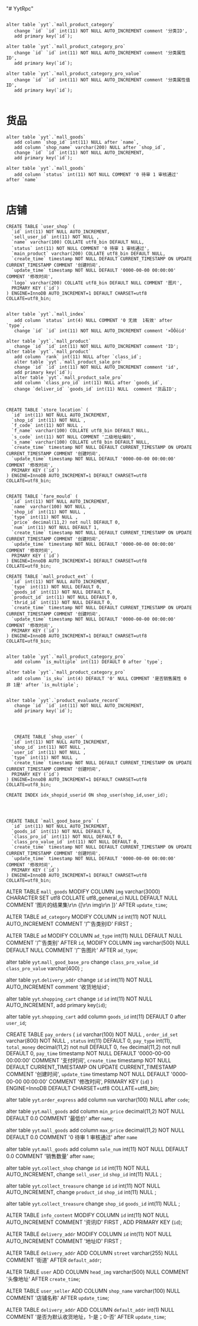 "# YytRpc"
```

alter table `yyt`.`mall_product_category` 
   change `id` `id` int(11) NOT NULL AUTO_INCREMENT comment '分类ID',
   add primary key(`id`);

alter table `yyt`.`mall_product_category_pro` 
   change `id` `id` int(11) NOT NULL AUTO_INCREMENT comment '分类属性ID',
   add primary key(`id`);
   
alter table `yyt`.`mall_product_category_pro_value` 
   change `id` `id` int(11) NOT NULL AUTO_INCREMENT comment '分类属性值ID',
   add primary key(`id`);


```

# 货品
```
alter table `yyt`.`mall_goods` 
   add column `shop_id` int(11) NULL after `name`, 
   add column `shop_name` varchar(200) NULL after `shop_id`,
   change `id` `id` int(11) NOT NULL AUTO_INCREMENT,
   add primary key(`id`);

alter table `yyt`.`mall_goods` 
   add column `status` int(11) NOT NULL COMMENT '0 待审 1 审核通过' after `name`
  
```


# 店铺
```
CREATE TABLE `user_shop` (
  `id` int(11) NOT NULL AUTO_INCREMENT,
  `sell_user_id` int(11) NOT NULL ,
  `name` varchar(100) COLLATE utf8_bin DEFAULT NULL,
  `status` int(11) NOT NULL COMMENT '0 待审 1 审核通过',
  `main_product` varchar(200) COLLATE utf8_bin DEFAULT NULL,
  `create_time` timestamp NOT NULL DEFAULT CURRENT_TIMESTAMP ON UPDATE CURRENT_TIMESTAMP COMMENT '创建时间',
  `update_time` timestamp NOT NULL DEFAULT '0000-00-00 00:00:00' COMMENT '修改时间',
  `logo` varchar(200) COLLATE utf8_bin DEFAULT NULL COMMENT '图片',
  PRIMARY KEY (`id`)
) ENGINE=InnoDB AUTO_INCREMENT=1 DEFAULT CHARSET=utf8 COLLATE=utf8_bin;
```


```

alter table `yyt`.`mall_index` 
   add column `status` int(4) NULL COMMENT '0 无效  1有效' after `type`,
   change `id` `id` int(11) NOT NULL AUTO_INCREMENT comment '×ÔÔöid'
```
```
alter table `yyt`.`mall_product` 
   change `id` `id` int(11) NOT NULL AUTO_INCREMENT comment 'ID';
alter table `yyt`.`mall_product` 
   add column `rank` int(11) NULL after `class_id`;
   alter table `yyt`.`mall_product_sale_pro` 
   change `id` `id` int(11) NOT NULL AUTO_INCREMENT comment 'id',
   add primary key(`id`);
   alter table `yyt`.`mall_product_sale_pro` 
   add column `class_pro_id` int(11) NULL after `goods_id`,
   change `deliver_id` `goods_id` int(11) NULL  comment '货品ID';



CREATE TABLE `store_location` (
  `id` int(11) NOT NULL AUTO_INCREMENT,
  `shop_id` int(11) NOT NULL ,
  `f_code` int(11) NOT NULL ,
  `f_name` varchar(100) COLLATE utf8_bin DEFAULT NULL,
  `s_code` int(11) NOT NULL COMMENT '二级地址编码',
  `s_name` varchar(100) COLLATE utf8_bin DEFAULT NULL,
  `create_time` timestamp NOT NULL DEFAULT CURRENT_TIMESTAMP ON UPDATE CURRENT_TIMESTAMP COMMENT '创建时间',
  `update_time` timestamp NOT NULL DEFAULT '0000-00-00 00:00:00' COMMENT '修改时间',
  PRIMARY KEY (`id`)
) ENGINE=InnoDB AUTO_INCREMENT=1 DEFAULT CHARSET=utf8 COLLATE=utf8_bin;


CREATE TABLE `fare_mould` (
  `id` int(11) NOT NULL AUTO_INCREMENT,
  `name` varchar(100) NOT NULL ,
  `shop_id` int(11) NOT NULL ,
  `type` int(11) NOT NULL ,
  `price` decimal(11,2) not null DEFAULT 0,
  `num` int(11) NOT NULL DEFAULT 1,
  `create_time` timestamp NOT NULL DEFAULT CURRENT_TIMESTAMP ON UPDATE CURRENT_TIMESTAMP COMMENT '创建时间',
  `update_time` timestamp NOT NULL DEFAULT '0000-00-00 00:00:00' COMMENT '修改时间',
  PRIMARY KEY (`id`)
) ENGINE=InnoDB AUTO_INCREMENT=1 DEFAULT CHARSET=utf8 COLLATE=utf8_bin;

CREATE TABLE `mall_product_ext` (
  `id` int(11) NOT NULL AUTO_INCREMENT,
  `type` int(11) NOT NULL DEFAULT 0,
  `goods_id` int(11) NOT NULL DEFAULT 0,
  `product_id` int(11) NOT NULL DEFAULT 0,
  `thrid_id` int(11) NOT NULL DEFAULT 0,
  `create_time` timestamp NOT NULL DEFAULT CURRENT_TIMESTAMP ON UPDATE CURRENT_TIMESTAMP COMMENT '创建时间',
  `update_time` timestamp NOT NULL DEFAULT '0000-00-00 00:00:00' COMMENT '修改时间',
  PRIMARY KEY (`id`)
) ENGINE=InnoDB AUTO_INCREMENT=1 DEFAULT CHARSET=utf8 COLLATE=utf8_bin;


alter table `yyt`.`mall_product_category_pro` 
   add column `is_multiple` int(11) DEFAULT 0 after `type`;

alter table `yyt`.`mall_product_category_pro` 
   add column `is_sku` int(4) DEFAULT '0' NULL COMMENT '是否销售属性 0 非 1是' after `is_multiple`;


alter table `yyt`.`product_evaluate_record` 
   change `id` `id` int(11) NOT NULL AUTO_INCREMENT,
   add primary key(`id`);




   CREATE TABLE `shop_user` (
  `id` int(11) NOT NULL AUTO_INCREMENT,
  `shop_id` int(11) NOT NULL ,
  `user_id` int(11) NOT NULL ,
  `type` int(11) NOT NULL ,
  `create_time` timestamp NOT NULL DEFAULT CURRENT_TIMESTAMP ON UPDATE CURRENT_TIMESTAMP COMMENT '创建时间',
  PRIMARY KEY (`id`)
) ENGINE=InnoDB AUTO_INCREMENT=1 DEFAULT CHARSET=utf8 COLLATE=utf8_bin;

CREATE INDEX idx_shopid_userid ON shop_user(shop_id,user_id);




CREATE TABLE `mall_good_base_pro` (
  `id` int(11) NOT NULL AUTO_INCREMENT,
  `goods_id` int(11) NOT NULL DEFAULT 0,
  `class_pro_id` int(11) NOT NULL DEFAULT 0,
  `class_pro_value_id` int(11) NOT NULL DEFAULT 0,
  `create_time` timestamp NOT NULL DEFAULT CURRENT_TIMESTAMP ON UPDATE CURRENT_TIMESTAMP COMMENT '创建时间',
  `update_time` timestamp NOT NULL DEFAULT '0000-00-00 00:00:00' COMMENT '修改时间',
  PRIMARY KEY (`id`)
) ENGINE=InnoDB AUTO_INCREMENT=1 DEFAULT CHARSET=utf8 COLLATE=utf8_bin;
```

ALTER TABLE `mall_goods`
MODIFY COLUMN `img`  varchar(3000) CHARACTER SET utf8 COLLATE utf8_general_ci NULL DEFAULT NULL COMMENT '图片的结果集\r\n            {[\r\n               img\r\n            ]}' AFTER `update_time`;

ALTER TABLE `ad_category`
MODIFY COLUMN `id`  int(11) NOT NULL AUTO_INCREMENT COMMENT '广告类别ID' FIRST ;

ALTER TABLE `ad`
MODIFY COLUMN `ad_type`  int(11) NULL DEFAULT NULL COMMENT '广告类别' AFTER `id`,
MODIFY COLUMN `img`  varchar(500) NULL DEFAULT NULL COMMENT '广告图片' AFTER `ad_type`;

alter table `yyt`.`mall_good_base_pro` 
   change `class_pro_value_id` `class_pro_value` varchar(400) ;


alter table `yyt`.`delivery_addr` 
   change `id` `id` int(11) NOT NULL AUTO_INCREMENT comment '收货地址id';

alter table `yyt`.`shopping_cart` 
   change `id` `id` int(11) NOT NULL AUTO_INCREMENT,
   add primary key(`id`);

alter table `yyt`.`shopping_cart` 
   add column `goods_id` int(11) DEFAULT 0 after `user_id`;



CREATE TABLE `pay_orders` (
  `id` varchar(100) NOT NULL ,
  `order_id_set` varchar(800) NOT NULL ,
  `status` int(11) DEFAULT 0,
  `pay_type` int(11),
  `total_money` decimal(11,2) not null DEFAULT 0,
  `fee` decimal(11,2) not null DEFAULT 0,
  `pay_time` timestamp NOT NULL DEFAULT '0000-00-00 00:00:00' COMMENT '支付时间',
  `create_time` timestamp NOT NULL DEFAULT CURRENT_TIMESTAMP ON UPDATE CURRENT_TIMESTAMP COMMENT '创建时间',
  `update_time` timestamp NOT NULL DEFAULT '0000-00-00 00:00:00' COMMENT '修改时间',
  PRIMARY KEY (`id`)
) ENGINE=InnoDB   DEFAULT CHARSET=utf8 COLLATE=utf8_bin;

alter table `yyt`.`order_express` 
   add column `num` varchar(100) NULL after `code`;


   alter table `yyt`.`mall_goods` 
   add column `min_price` decimal(11,2) NOT NULL  DEFAULT 0.0 COMMENT '最低价' after `name`;

   alter table `yyt`.`mall_goods` 
   add column `max_price` decimal(11,2) NOT NULL DEFAULT 0.0  COMMENT '0 待审 1 审核通过' after `name`


   alter table `yyt`.`mall_goods` 
   add column `sale_num` int(11) NOT NULL DEFAULT 0.0  COMMENT '销售数量' after `name`;



   alter table `yyt`.`collect_shop` 
   change `id` `id` int(11) NOT NULL AUTO_INCREMENT, 
   change `sell_user_id` `shop_id` int(11) NULL ;

   alter table `yyt`.`collect_treasure` 
   change `id` `id` int(11) NOT NULL AUTO_INCREMENT, 
   change `product_id` `shop_id` int(11) NULL ;

   alter table `yyt`.`collect_treasure` 
   change `shop_id` `goods_id` int(11) NULL ;

   ALTER TABLE `info_content`
   MODIFY COLUMN `id`  int(11) NOT NULL AUTO_INCREMENT COMMENT '资讯ID' FIRST ,
   ADD PRIMARY KEY (`id`);


ALTER TABLE `delivery_addr`
MODIFY COLUMN `id`  int(11) NOT NULL AUTO_INCREMENT COMMENT '地址ID' FIRST ;

ALTER TABLE `delivery_addr`
ADD COLUMN `street`  varchar(255) NULL COMMENT '街道' AFTER `default_addr`;

ALTER TABLE `user`
ADD COLUMN `head_img`  varchar(500) NULL COMMENT '头像地址' AFTER `create_time`;

ALTER TABLE `user_seller`
ADD COLUMN `shop_name`  varchar(100) NULL COMMENT '店铺名称' AFTER `update_time`;


ALTER TABLE `delivery_addr`
ADD COLUMN `default_addr`  int(1) NULL COMMENT '是否为默认收货地址，1-是；0-否' AFTER `update_time`;

